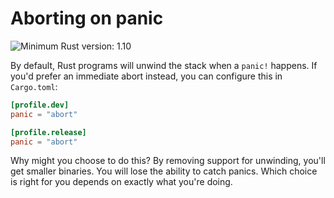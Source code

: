 # Aborting on panic

![Minimum Rust version: 1.10](https://img.shields.io/badge/Minimum%20Rust%20Version-1.10-brightgreen.svg)

By default, Rust programs will unwind the stack when a `panic!` happens. If you'd prefer an
immediate abort instead, you can configure this in `Cargo.toml`:

```toml
[profile.dev]
panic = "abort"

[profile.release]
panic = "abort"
```

Why might you choose to do this? By removing support for unwinding, you'll
get smaller binaries. You will lose the ability to catch panics. Which choice
is right for you depends on exactly what you're doing.
